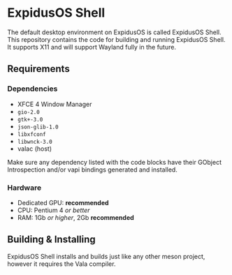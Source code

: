 # ExpidusOS Shell

The default desktop environment on ExpidusOS is called ExpidusOS Shell. This repository contains the code for building and running ExpidusOS Shell. It supports X11 and will support Wayland fully in the future.

## Requirements

### Dependencies
* XFCE 4 Window Manager
* `gio-2.0`
* `gtk+-3.0`
* `json-glib-1.0`
* `libxfconf`
* `libwnck-3.0`
* valac (host)

Make sure any dependency listed with the code blocks have their GObject Introspection and/or vapi bindings generated and installed.

### Hardware
* Dedicated GPU: **recommended**
* CPU: Pentium 4 *or better*
* RAM: 1Gb *or higher*, 2Gb **recommended**

## Building & Installing

ExpidusOS Shell installs and builds just like any other meson project, however it requires the Vala compiler.
